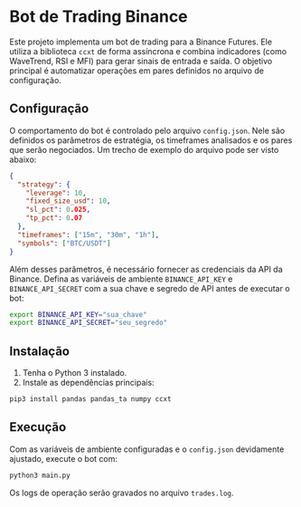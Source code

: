 # Bot de Trading Binance

Este projeto implementa um bot de trading para a Binance Futures. Ele utiliza a biblioteca `ccxt` de forma assíncrona e combina indicadores (como WaveTrend, RSI e MFI) para gerar sinais de entrada e saída. O objetivo principal é automatizar operações em pares definidos no arquivo de configuração.

## Configuração

O comportamento do bot é controlado pelo arquivo `config.json`. Nele são definidos os parâmetros de estratégia, os timeframes analisados e os pares que serão negociados. Um trecho de exemplo do arquivo pode ser visto abaixo:

```json
{
  "strategy": {
    "leverage": 10,
    "fixed_size_usd": 10,
    "sl_pct": 0.025,
    "tp_pct": 0.07
  },
  "timeframes": ["15m", "30m", "1h"],
  "symbols": ["BTC/USDT"]
}
```

Além desses parâmetros, é necessário fornecer as credenciais da API da Binance. Defina as variáveis de ambiente `BINANCE_API_KEY` e `BINANCE_API_SECRET` com a sua chave e segredo de API antes de executar o bot:

```bash
export BINANCE_API_KEY="sua_chave"
export BINANCE_API_SECRET="seu_segredo"
```

## Instalação

1. Tenha o Python 3 instalado.
2. Instale as dependências principais:

```bash
pip3 install pandas pandas_ta numpy ccxt
```

## Execução

Com as variáveis de ambiente configuradas e o `config.json` devidamente ajustado, execute o bot com:

```bash
python3 main.py
```

Os logs de operação serão gravados no arquivo `trades.log`.
